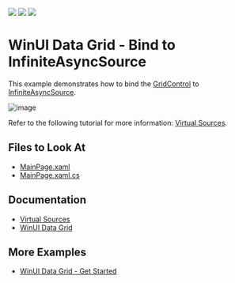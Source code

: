<!-- default badges list -->
![](https://img.shields.io/endpoint?url=https://codecentral.devexpress.com/api/v1/VersionRange/485347487/22.1.3%2B)
[![](https://img.shields.io/badge/Open_in_DevExpress_Support_Center-FF7200?style=flat-square&logo=DevExpress&logoColor=white)](https://supportcenter.devexpress.com/ticket/details/T1084586)
[![](https://img.shields.io/badge/📖_How_to_use_DevExpress_Examples-e9f6fc?style=flat-square)](https://docs.devexpress.com/GeneralInformation/403183)
<!-- default badges end -->
# WinUI Data Grid - Bind to InfiniteAsyncSource

This example demonstrates how to bind the [GridControl](http://docs.devexpress.com/WinUI/DevExpress.WinUI.Grid.GridControl) to [InfiniteAsyncSource](http://docs.devexpress.com/WinUI/DevExpress.WinUI.Grid.InfiniteAsyncSource).

![image](https://user-images.githubusercontent.com/65009440/165083739-a21b5fa7-95bf-4632-ab93-7d6c7e12c49f.png) 

Refer to the following tutorial for more information: [Virtual Sources](http://docs.devexpress.com/WinUI/100312/controls/data-grid/bind-to-data/virtual-sources).

## Files to Look At

- [MainPage.xaml](./CS/GridInfiniteAsyncSource/GridInfiniteAsyncSource/MainPage.xaml)
- [MainPage.xaml.cs](./CS/GridInfiniteAsyncSource/GridInfiniteAsyncSource/MainPage.xaml.cs)

## Documentation

- [Virtual Sources](http://docs.devexpress.com/WinUI/100312/controls/data-grid/bind-to-data/virtual-sources)
- [WinUI Data Grid](http://docs.devexpress.com/WinUI/102040/controls/data-grid)

## More Examples

- [WinUI Data Grid - Get Started](https://github.com/DevExpress-Examples/winui-grid-get-started)
